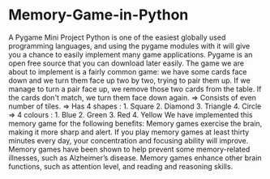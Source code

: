 # Memory-Game-in-Python
A Pygame Mini Project
Python is one of the easiest globally used programming languages, and using the pygame modules with it will give you a chance to easily implement many game applications. Pygame is an open free source that you can download later easily. The game we are about to implement is a fairly common game: we have some cards face down and we turn them face up two by two, trying to pair them up. If we manage to turn a pair face up, we remove those two cards from the table. If the cards don't match, we turn them face down again.
=> Consists of even number of tiles.
=> Has 4 shapes :        1. Square        2. Diamond       3. Triangle       4.  Circle
=> 4 colours :        1. Blue        2. Green       3. Red       4. Yellow 
We have implemented this memory game for the following benefits:
Memory games exercise the brain, making it more sharp and alert. If you play memory games at least thirty minutes every day, your concentration and focusing ability will improve.
Memory games have been shown to help prevent some memory-related illnesses, such as Alzheimer’s disease.
Memory games enhance other brain functions, such as attention level, and reading and reasoning skills.
